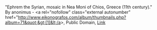"Ephrem the Syrian, mosaic in Nea Moni of Chios, Greece (11th century)." By anonimus - &lt;a rel=&quot;nofollow&quot; class=&quot;external autonumber&quot; href=&quot;http://www.eikonografos.com/album/thumbnails.php?album=71&quot;&gt;[1]&lt;/a&gt;, Public Domain, <a href="https://commons.wikimedia.org/w/index.php?curid=9710528">Link</a>